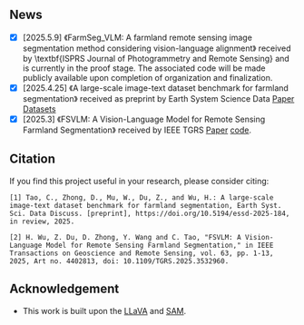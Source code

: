 ## News
- [x] [2025.5.9] 《FarmSeg_VLM: A farmland remote sensing image segmentation method considering vision-language alignment》 received by \textbf{ISPRS Journal of Photogrammetry and Remote Sensing} and is currently in the proof stage. The associated code will be made publicly available upon completion of organization and finalization.
- [x] [2025.4.25] 《A large-scale image-text dataset benchmark for farmland segmentation》 received as preprint by Earth System Science Data [Paper](https://essd.copernicus.org/preprints/essd-2025-184/essd-2025-184.pdf) [Datasets](https://doi.org/10.5281/zenodo.15099885)
- [x] [2025.3] 《FSVLM: A Vision-Language Model for Remote Sensing Farmland Segmentation》 received by IEEE TGRS [Paper](https://ieeexplore.ieee.org/stamp/stamp.jsp?tp=&arnumber=10851315) [code](https://github.com/WithoutOcean/FSVLM-A-Vision-Language-Model-for-Remote-Sensing-Farmland-Segmentation).

## Citation 
If you find this project useful in your research, please consider citing:

```
[1] Tao, C., Zhong, D., Mu, W., Du, Z., and Wu, H.: A large-scale image-text dataset benchmark for farmland segmentation, Earth Syst. Sci. Data Discuss. [preprint], https://doi.org/10.5194/essd-2025-184, in review, 2025.

[2] H. Wu, Z. Du, D. Zhong, Y. Wang and C. Tao, "FSVLM: A Vision-Language Model for Remote Sensing Farmland Segmentation," in IEEE Transactions on Geoscience and Remote Sensing, vol. 63, pp. 1-13, 2025, Art no. 4402813, doi: 10.1109/TGRS.2025.3532960.

```

## Acknowledgement
-  This work is built upon the [LLaVA](https://github.com/haotian-liu/LLaVA) and [SAM](https://github.com/facebookresearch/segment-anything). 

